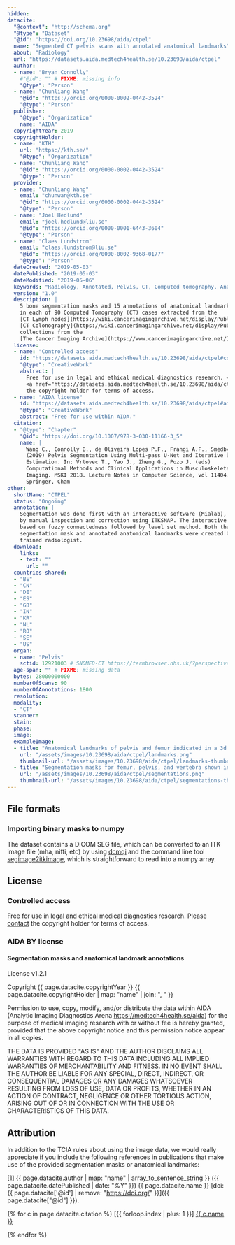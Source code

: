 ```yaml
---
hidden:
datacite:
  "@context": "http://schema.org"
  "@type": "Dataset"
  "@id": "https://doi.org/10.23698/aida/ctpel"
  name: "Segmented CT pelvis scans with annotated anatomical landmarks"
  about: "Radiology"
  url: "https://datasets.aida.medtech4health.se/10.23698/aida/ctpel"
  author:
  - name: "Bryan Connolly"
    #"@id": "" # FIXME: missing info
    "@type": "Person"
  - name: "Chunliang Wang"
    "@id": "https://orcid.org/0000-0002-0442-3524"
    "@type": "Person"
  publisher:
    "@type": "Organization"
    name: "AIDA"
  copyrightYear: 2019
  copyrightHolder:
  - name: "KTH"
    url: "https://kth.se/"
    "@type": "Organization"
  - name: "Chunliang Wang"
    "@id": "https://orcid.org/0000-0002-0442-3524"
    "@type": "Person"
  provider:
  - name: "Chunliang Wang"
    email: "chunwan@kth.se"
    "@id": "https://orcid.org/0000-0002-0442-3524"
    "@type": "Person"
  - name: "Joel Hedlund"
    email: "joel.hedlund@liu.se"
    "@id": "https://orcid.org/0000-0001-6443-3604"
    "@type": "Person"
  - name: "Claes Lundstrom"
    email: "claes.lundstrom@liu.se"
    "@id": "https://orcid.org/0000-0002-9368-0177"
    "@type": "Person"
  dateCreated: "2019-05-03"
  datePublished: "2019-05-03"
  dateModified: "2019-05-06"
  keywords: "Radiology, Annotated, Pelvis, CT, Computed tomography, Anatomical landmarks, Bone segmentation"
  version: "1.0"
  description: |
    5 bone segmentation masks and 15 annotations of anatomical landmarks for pelvis bones
    in each of 90 Computed Tomography (CT) cases extracted from the
    [CT Lymph nodes](https://wiki.cancerimagingarchive.net/display/Public/CT+Lymph+Nodes) and
    [CT Colonography](https://wiki.cancerimagingarchive.net/display/Public/CT+COLONOGRAPHY)
    collections from the
    [The Cancer Imaging Archive](https://www.cancerimagingarchive.net/) (TCIA).
  license:
  - name: "Controlled access"
    id: "https://datasets.aida.medtech4health.se/10.23698/aida/ctpel#controlled-access"
    "@type": "CreativeWork"
    abstract: |
      Free for use in legal and ethical medical diagnostics research. <br/> Please
      <a href="https://datasets.aida.medtech4health.se/10.23698/aida/ctpel#download">contact</a>
      the copyright holder for terms of access.
  - name: "AIDA license"
    id: "https://datasets.aida.medtech4health.se/10.23698/aida/ctpel#aida-license"
    "@type": "CreativeWork"
    abstract: "Free for use within AIDA."
  citation:
  - "@type": "Chapter"
    "@id": "https://doi.org/10.1007/978-3-030-11166-3_5"
    name: |
      Wang C., Connolly B., de Oliveira Lopes P.F., Frangi A.F., Smedby Ö.
      (2019) Pelvis Segmentation Using Multi-pass U-Net and Iterative Shape
      Estimation. In: Vrtovec T., Yao J., Zheng G., Pozo J. (eds)
      Computational Methods and Clinical Applications in Musculoskeletal
      Imaging. MSKI 2018. Lecture Notes in Computer Science, vol 11404.
      Springer, Cham
other:
  shortName: "CTPEL"
  status: "Ongoing"
  annotation: |
    Segmentation was done first with an interactive software (Mialab), followed
    by manual inspection and correction using ITKSNAP. The interactive method is
    based on fuzzy connectedness followed by level set method. Both the
    segmentation mask and annotated anatomical landmarks were created by a
    trained radiologist.
  download:
    links:
    - text: ""
      url: ""
  countries-shared:
  - "BE"
  - "CN"
  - "DE"
  - "ES"
  - "GB"
  - "IN"
  - "KR"
  - "NL"
  - "RO"
  - "SE"
  - "US"
  organ:
  - name: "Pelvis"
    sctid: 12921003 # SNOMED-CT https://termbrowser.nhs.uk/?perspective=full&conceptId1=%s
  age-span: "" # FIXME: missing data
  bytes: 28000000000
  numberOfScans: 90
  numberOfAnnotations: 1800
  resolution:
  modality:
  - "CT"
  scanner:
  stain:
  phase:
  image:
  exampleImage:
  - title: "Anatomical landmarks of pelvis and femur indicated in a 3d volume rendered image."
    url: "/assets/images/10.23698/aida/ctpel/landmarks.png"
    thumbnail-url: "/assets/images/10.23698/aida/ctpel/landmarks-thumbnail.png"
  - title: "Segmentation masks for femur, pelvis, and vertebra shown in a frontal plane CT image."
    url: "/assets/images/10.23698/aida/ctpel/segmentations.png"
    thumbnail-url: "/assets/images/10.23698/aida/ctpel/segmentations-thumbnail.png"
---
```

## File formats
### Importing binary masks to numpy
The dataset contains a DICOM SEG file, which can be converted to an ITK image file (mha, nifti, etc) by using [dcmqi](https://github.com/QIICR/dcmqi) and the command line tool [segimage2itkimage](https://qiicr.gitbook.io/dcmqi-guide/opening/cmd_tools/seg/segimage2itkimage), which is straightforward to read into a numpy array.

## License
### Controlled access
Free for use in legal and ethical medical diagnostics research.
Please [contact](#contact) the copyright holder for terms of access.

### AIDA BY license
#### Segmentation masks and anatomical landmark annotations
License v1.2.1

Copyright
{{ page.datacite.copyrightYear }}
{{ page.datacite.copyrightHolder | map: "name" |  join: ", " }}

Permission to use, copy, modify, and/or distribute the data within AIDA
(Analytic Imaging Diagnostics Arena https://medtech4health.se/aida) for the
purpose of medical imaging research with or without fee is hereby granted,
provided that the above copyright notice and this permission notice appear in
all copies.

THE DATA IS PROVIDED "AS IS" AND THE AUTHOR DISCLAIMS ALL WARRANTIES WITH REGARD
TO THIS DATA INCLUDING ALL IMPLIED WARRANTIES OF MERCHANTABILITY AND FITNESS. IN
NO EVENT SHALL THE AUTHOR BE LIABLE FOR ANY SPECIAL, DIRECT, INDIRECT, OR
CONSEQUENTIAL DAMAGES OR ANY DAMAGES WHATSOEVER RESULTING FROM LOSS OF USE, DATA
OR PROFITS, WHETHER IN AN ACTION OF CONTRACT, NEGLIGENCE OR OTHER TORTIOUS
ACTION, ARISING OUT OF OR IN CONNECTION WITH THE USE OR CHARACTERISTICS OF THIS
DATA.

## Attribution
In addition to the TCIA rules about using the image data, we would really
appreciate if you include the following references in publications that make use
of the provided segmentation masks or anatomical landmarks:

[1] {{ page.datacite.author | map: "name" | array_to_sentence_string }}
({{ page.datacite.datePublished | date: "%Y" }})
{{ page.datacite.name }}
[doi:{{ page.datacite['@id'] | remove: "https://doi.org/" }}]({{ page.datacite["@id"] }}).

{% for c in page.datacite.citation %}
  [{{ forloop.index | plus: 1 }}]
  [{{ c.name }}]({{c["@id"]}})

{% endfor %}
